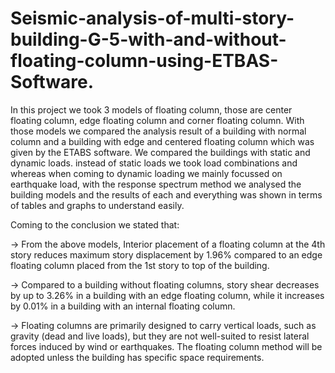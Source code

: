 # Seismic-analysis-of-multi-story-building-G-5-with-and-without-floating-column-using-ETBAS-Software.
In this project we took 3 models of floating column, those are center floating column, edge floating column and corner floating column.
With those models we compared the analysis result of a building with normal column and a building with edge and centered floating column which was given by the ETABS software. 
We compared the buildings with static and dynamic loads. instead of static loads we took load combinations and whereas when coming to dynamic loading we mainly focussed on earthquake load,
with the response spectrum method we analysed the building models and the results of each and everything was shown in terms of tables and graphs to understand easily.

Coming to the conclusion we stated that:

-> From the above models, Interior placement of a floating column at the 4th story reduces maximum story displacement by 1.96% compared to an edge floating 
column placed from the 1st story to top of the building.

-> Compared to a building without floating columns, story shear decreases by up to 3.26% in a building with an edge floating column, while it increases by 0.01% in 
a building with an internal floating column.

-> Floating columns are primarily designed to carry vertical loads, such as gravity (dead and live loads), but they are not well-suited to resist lateral forces induced 
by wind or earthquakes. The floating column method will be adopted unless the building has specific space requirements.
